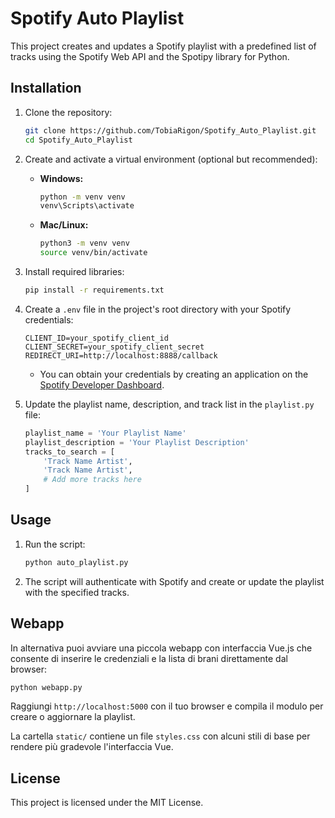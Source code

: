 # Spotify Auto Playlist

This project creates and updates a Spotify playlist with a predefined list of tracks using the Spotify Web API and the Spotipy library for Python.

## Installation

1. Clone the repository:

   ```bash
   git clone https://github.com/TobiaRigon/Spotify_Auto_Playlist.git
   cd Spotify_Auto_Playlist
   ```

2. Create and activate a virtual environment (optional but recommended):

   - **Windows:**
     ```bash
     python -m venv venv
     venv\Scripts\activate
     ```
   - **Mac/Linux:**
     ```bash
     python3 -m venv venv
     source venv/bin/activate
     ```

3. Install required libraries:

   ```bash
   pip install -r requirements.txt
   ```

4. Create a `.env` file in the project's root directory with your Spotify credentials:

   ```plaintext
   CLIENT_ID=your_spotify_client_id
   CLIENT_SECRET=your_spotify_client_secret
   REDIRECT_URI=http://localhost:8888/callback
   ```

   - You can obtain your credentials by creating an application on the [Spotify Developer Dashboard](https://developer.spotify.com/dashboard/applications).

5. Update the playlist name, description, and track list in the `playlist.py` file:

   ```python
   playlist_name = 'Your Playlist Name'
   playlist_description = 'Your Playlist Description'
   tracks_to_search = [
       'Track Name Artist',
       'Track Name Artist',
       # Add more tracks here
   ]
   ```

## Usage

1. Run the script:

   ```bash
   python auto_playlist.py
   ```

2. The script will authenticate with Spotify and create or update the playlist with the specified tracks.

## Webapp

In alternativa puoi avviare una piccola webapp con interfaccia Vue.js che consente di inserire le credenziali e la lista di brani direttamente dal browser:

```bash
python webapp.py
```

Raggiungi `http://localhost:5000` con il tuo browser e compila il modulo per creare o aggiornare la playlist.

La cartella `static/` contiene un file `styles.css` con alcuni stili di base per rendere più gradevole l'interfaccia Vue.

## License

This project is licensed under the MIT License.
